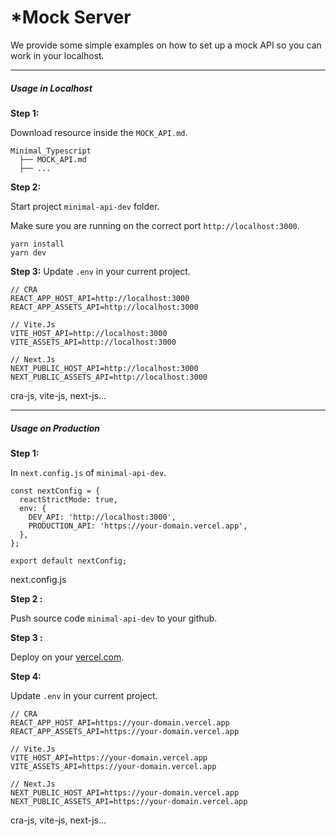 *Mock Server
===========

We provide some simple examples on how to set up a mock API so you can work in your localhost.

* * *

##### [](#usage-in-localhost)Usage in Localhost

**Step 1:**

Download resource inside the `MOCK_API.md`.

    Minimal_Typescript
      ├── MOCK_API.md
      ├── ...

**Step 2:**

Start project `minimal-api-dev` folder.

Make sure you are running on the correct port `http://localhost:3000`.

    yarn install
    yarn dev

**Step 3:** Update `.env` in your current project.

    // CRA
    REACT_APP_HOST_API=http://localhost:3000
    REACT_APP_ASSETS_API=http://localhost:3000
     
    // Vite.Js
    VITE_HOST_API=http://localhost:3000
    VITE_ASSETS_API=http://localhost:3000
     
    // Next.Js
    NEXT_PUBLIC_HOST_API=http://localhost:3000
    NEXT_PUBLIC_ASSETS_API=http://localhost:3000

cra-js, vite-js, next-js...

* * *

##### [](#usage-on-production)Usage on Production

**Step 1:**

In `next.config.js` of `minimal-api-dev`.

    const nextConfig = {
      reactStrictMode: true,
      env: {
        DEV_API: 'http://localhost:3000',
        PRODUCTION_API: 'https://your-domain.vercel.app',
      },
    };
     
    export default nextConfig;

next.config.js

**Step 2 :**

Push source code `minimal-api-dev` to your github.

  
  

**Step 3 :**

Deploy on your [vercel.com](https://dev.to/ohdylan/nextjs-series-7-deploying-the-web-page-to-vercel-for-free-from-github-repo-1mob).

**Step 4:**

Update `.env` in your current project.

    // CRA
    REACT_APP_HOST_API=https://your-domain.vercel.app
    REACT_APP_ASSETS_API=https://your-domain.vercel.app
     
    // Vite.Js
    VITE_HOST_API=https://your-domain.vercel.app
    VITE_ASSETS_API=https://your-domain.vercel.app
     
    // Next.Js
    NEXT_PUBLIC_HOST_API=https://your-domain.vercel.app
    NEXT_PUBLIC_ASSETS_API=https://your-domain.vercel.app

cra-js, vite-js, next-js...

